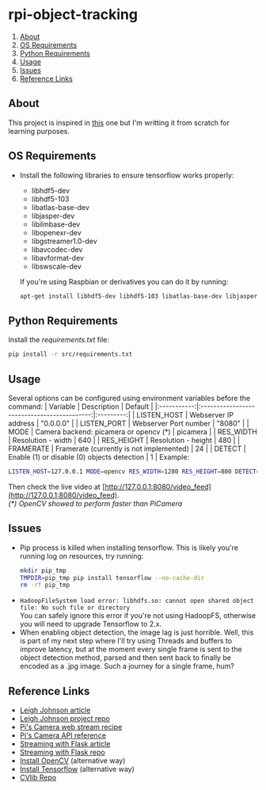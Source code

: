 # rpi-object-tracking

1. [About](#about)
1. [OS Requirements](#os-requirements)
1. [Python Requirements](#python-requirements)
1. [Usage](#usage)
1. [Issues](#issues)
1. [Reference Links](#reference-links)

## About
This project is inspired in [this](https://github.com/leigh-johnson/rpi-deep-pantilt) one but I'm writting it from scratch for learning purposes.

## OS Requirements
* Install the following libraries to ensure tensorflow works properly:
  * libhdf5-dev
  * libhdf5-103
  * libatlas-base-dev
  * libjasper-dev
  * libilmbase-dev
  * libopenexr-dev
  * libgstreamer1.0-dev
  * libavcodec-dev
  * libavformat-dev
  * libswscale-dev

  If you're using Raspbian or derivatives you can do it by running:
  ```bash
  apt-get install libhdf5-dev libhdf5-103 libatlas-base-dev libjasper-dev libilmbase-dev libopenexr-dev libgstreamer1.0-dev libavcodec-dev libavformat-dev libswscale-dev
  ```

## Python Requirements
Install the _requirements.txt_ file:
```bash
pip install -r src/requirements.txt
```

## Usage
Several options can be configured using environment variables before the command:
|   Variable  |                 Description                 |  Default  |
|:-----------:|:-------------------------------------------:|:---------:|
| LISTEN_HOST | Webserver IP address                        | "0.0.0.0" |
| LISTEN_PORT | Webserver Port number                       |   "8080"  |
| MODE        | Camera backend: picamera or opencv (*)      |  picamera |
| RES_WIDTH   | Resolution - width                          |    640    |
| RES_HEIGHT  | Resolution - height                         |    480    |
| FRAMERATE   | Framerate (currently is not implemented)    |     24    |
| DETECT      | Enable (1) or disable (0) objects detection |     1     |
Example:
```bash
LISTEN_HOST=127.0.0.1 MODE=opencv RES_WIDTH=1280 RES_HEIGHT=800 DETECT=0 python3 src/camera_stream.py
```
Then check the live video at [http://127.0.0.1:8080/video_feed](http://127.0.0.1:8080/video_feed). \
_(*) OpenCV showed to perform faster than PiCamera_

## Issues
* Pip process is killed when installing tensorflow. This is likely you're running log on resources, try running:
  ```bash
  mkdir pip_tmp
  TMPDIR=pip_tmp pip install tensorflow --no-cache-dir
  rm -rf pip_tmp
  ```
* `HadoopFileSystem load error: libhdfs.so: cannot open shared object file: No such file or directory` \
You can safely ignore this error if you're not using HadoopFS, otherwise you will need to upgrade Tensorflow to 2.x.
* When enabling object detection, the image lag is just horrible. Well, this is part of my next step where I'll try using Threads and buffers to improve latency, but at the moment every single frame is sent to the object detection method, parsed and then sent back to finally be encoded as a .jpg image. Such a journey for a single frame, hum?

## Reference Links
* [Leigh Johnson article](https://towardsdatascience.com/real-time-object-tracking-with-tensorflow-raspberry-pi-and-pan-tilt-hat-2aeaef47e134)
* [Leigh Johnson project repo](https://github.com/leigh-johnson/rpi-deep-pantilt)
* [Pi's Camera web stream recipe](https://picamera.readthedocs.io/en/latest/recipes2.html#web-streaming)
* [Pi's Camera API reference](https://picamera.readthedocs.io/en/release-1.13/api_camera.html)
* [Streaming with Flask article](https://www.pyimagesearch.com/2019/09/02/opencv-stream-video-to-web-browser-html-page)
* [Streaming with Flask repo](https://github.com/miguelgrinberg/flask-video-streaming)
* [Install OpenCV](https://www.pyimagesearch.com/2018/09/19/pip-install-opencv/) (alternative way)
* [Install Tensorflow](https://www.tensorflow.org/install/pip) (alternative way)
* [CVlib Repo](https://github.com/arunponnusamy/cvlib)
